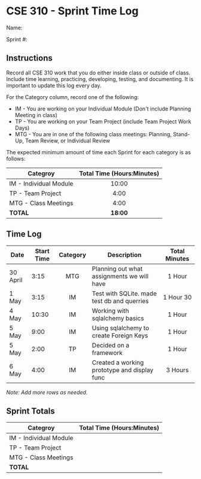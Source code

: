 # CSE 310 - Sprint Time Log

Name:

Sprint #:

## Instructions

Record all CSE 310 work that you do either inside class or outside of class.  Include time learning, practicing, developing, testing, and documenting.  It is important to update this log every day.

For the Category column, record one of the following:
* IM - You are working on your Individual Module (Don't include Planning Meeting in class)
* TP - You are working on your Team Project (include Team Project Work Days)
* MTG - You are in one of the following class meetings: Planning, Stand-Up, Team Review, or Individual Review

The expected minimum amount of time each Sprint for each category is as follows:

|Categroy                       |Total Time (Hours:Minutes)|
|-------------------------------|:------------------------:|
|IM - Individual Module         |          10:00           |
|TP - Team Project              |           4:00           |
|MTG - Class Meetings           |           4:00           |
|**TOTAL**                      |        **18:00**         |

## Time Log

|Date      |Start Time|Category|Description                                 |Total Minutes|
|----------|----------|:------:|--------------------------------------------|:-----------:|
|30 April  |3:15      |MTG     |Planning out what assignments we will have  |  1 Hour     |
|1 May     |3:15      |IM      |Test with SQLite. made test db and querries |  1 Hour 30  |
|4 May     |10:30     |IM      |Working with sqlalchemy basics              |  1 Hour     |
|5 May     |9:00      |IM      |Using sqlalchemy to create Foreign Keys     |  1 Hour     |
|5 May     |2:00      |TP      |Decided on a framework                      |  1 Hour     |
|6 May     |4:00      |IM      |Created a working prototype and display func|  3 Hours    |

_Note: Add more rows as needed._

## Sprint Totals

|Categroy                       |Total Time (Hours:Minutes)|
|-------------------------------|:------------------------:|
|IM - Individual Module         |                          |
|TP - Team Project              |                          |
|MTG - Class Meetings           |                          |
|**TOTAL**                      |                          |
